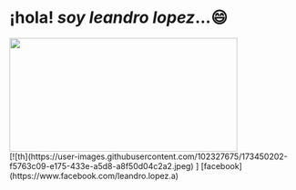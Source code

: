# ¡hola! *soy leandro lopez*...😄
<img src="https://user-images.githubusercontent.com/102327675/173434402-667c09a5-ed4a-45e7-ae2f-968649029715.jpeg" height= "200" width="400"/>
<br>
[![th](https://user-images.githubusercontent.com/102327675/173450202-f5763c09-e175-433e-a5d8-a8f50d04c2a2.jpeg)
] 
[facebook](https://www.facebook.com/leandro.lopez.a)
<!--
**leandrolope/leandrolope** is a ✨ _special_ ✨ repository because its `README.md` (this file) appears on your GitHub profile.

Here are some ideas to get you started:

- 🔭 I’m currently working on ...
- 🌱 I’m currently learning ...
- 👯 I’m looking to collaborate on ...
- 🤔 I’m looking for help with ...
- 💬 Ask me about ...
- 📫 How to reach me: ...
- 😄 Pronouns: ...
- ⚡ Fun fact: ...
-->
